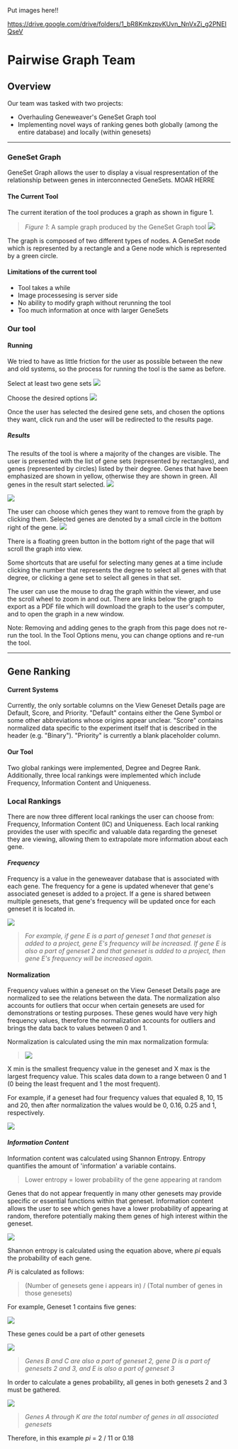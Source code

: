 Put images here!!

https://drive.google.com/drive/folders/1_bR8KmkzpvKUvn_NnVxZj_g2PNEIQseV

# Pairwise Graph Team

## Overview

Our team was tasked with two projects:

* Overhauling Geneweaver's GeneSet Graph tool
* Implementing novel ways of ranking genes both globally (among the entire database) and locally (within genesets)

---

### GeneSet Graph

GeneSet Graph allows the user to display a visual respresentation of the relationship between genes in interconnected GeneSets. MOAR HERRE

#### The Current Tool

The current iteration of the tool produces a graph as shown in figure 1. 

> *Figure 1*: A sample graph produced by the GeneSet Graph tool
![](https://lh6.googleusercontent.com/HADJ9I7KWlVkzCVdElOlk9KvLQd4OdrqqaUDOVJBqYocCk0q2HFU4HTrkZQvf4MibdQ8EYhAt09q2M8ebAcH=w1920-h1070-rw)


The graph is composed of two different types of nodes. A GeneSet node which is represented by a rectangle and a Gene node which is represented by a green circle. 

#### Limitations of the current tool

* Tool takes a while
* Image processesing is server side
* No ability to modify graph without rerunning the tool
* Too much information at once with larger GeneSets

### Our tool



#### Running

We tried to have as little friction for the user as possible between the new and old systems, so the process for running the tool is the same as before.

Select at least two gene sets
![](https://lh4.googleusercontent.com/26exnTSS4xvLvURRl5Nx7qc70iS_9V2Ou6dewl2WMlKdSeO0wi-UwTfpk-vpcuMuWSyMW_KbOmV9-pdXOhMW=w1920-h1070-rw)


Choose the desired options
![](https://lh5.googleusercontent.com/BoR3ZmkGcVWenQmOvQ7A2L44QDrA61LtV0iDOrRMgQQG3FtvhnLg5AvPxsPo297vVMOem_sHOty9jqwKw9Z1=w1920-h1103-rw)


Once the user has selected the desired gene sets, and chosen the options they want, click run and the user will be redirected to the results page.


##### Results

The results of the tool is where a majority of the changes are visible. The user is presented with the list of gene sets (represented by rectangles), and genes (represented by circles) listed by their degree. Genes that have been emphasized are shown in yellow, otherwise they are shown in green. All genes in the result start selected.
![](https://lh4.googleusercontent.com/Sxqdbk2txOnyKU2AhtJcYEhemAiNy5v10NTtJO6vP8MeK6I8-Q6gijWbL4ab9l0lgH-8omXldmSmFMqvWQZ5=w1920-h1103-rw)

![](https://)

The user can choose which genes they want to remove from the graph by clicking them. Selected genes are denoted by a small circle in the bottom right of the gene.
![](https://lh6.googleusercontent.com/8m0JAOxBblvtxvlepxQ1iTIv1L7UaucAwEjDDQBOUBEQBRWALKEezuS7rVJaIIBthqI3NxNgLEoTLVasHkmH=w1920-h1103-rw)

There is a floating green button in the bottom right of the page that will scroll the graph into view.

Some shortcuts that are useful for selecting many genes at a time include clicking the number that represents the degree to select all genes with that degree, or clicking a gene set to select all genes in that set.

The user can use the mouse to drag the graph within the viewer, and use the scroll wheel to zoom in and out. There are links below the graph to export as a PDF file which will download the graph to the user's computer, and to open the graph in a new window.

Note: Removing and adding genes to the graph from this page does not re-run the tool. In the Tool Options menu, you can change options and re-run the tool.

---

## Gene Ranking

#### Current Systems
Currently, the only sortable columns on the View Geneset Details page are Default, Score, and Priority. "Default" contains either the Gene Symbol or some other abbreviations whose origins appear unclear. "Score" contains normalized data specific to the experiment itself that is described in the header (e.g. "Binary"). "Priority" is currently a blank placeholder column.

#### Our Tool
Two global rankings were implemented, Degree and Degree Rank. Additionally, three local rankings were implemented which include Frequency, Information Content and Uniqueness.

### **Local Rankings**

There are now three different local rankings the user can choose from: Frequency, Information Content (IC) and Uniqueness. Each local ranking provides the user with specific and valuable data regarding the geneset they are viewing, allowing them to extrapolate more information about each gene.

#### **_Frequency_**

Frequency is a value in the geneweaver database that is associated with each gene. The frequency for a gene is updated whenever that gene's associated geneset is added to a project. If a gene is shared between multiple genesets, that gene's frequency will be updated once for each geneset it is located in.

![](https://lh5.googleusercontent.com/WTdPC58R55MA3ULOf4l1555tOkg4McFiSeZpBG1TXCXYBKp-fsE5abuVqIIH6eoHgMQjgaVwZCrYpSqrAYRy=w2315-h1141)

> _For example, if gene E is a part of geneset 1 and that geneset is added to a project, gene E's frequency will be increased. If gene E is also a part of geneset 2 and that geneset is added to a project, then gene E's frequency will be increased again._

#### Normalization
Frequency values within a geneset on the View Geneset Details page are normalized to see the relations between the data. The normalization also accounts for outliers that occur when certain genesets are used for demonstrations or testing purposes. These genes would have very high frequency values, therefore the normalization accounts for outliers and brings the data back to values between 0 and 1.

Normalization is calculated using the min max normalization formula:

> ![](https://lh5.googleusercontent.com/Jbj6gEsddlkFYCTxqVIy4PtPtuHiv0jzN9pLXjVCJJmFYtD7ea2PpKbaOBM6-Ash1L8RuGOOMtPGXEzK2Eo_=w2315-h1141)

X min is the smallest frequency value in the geneset and X max is the largest frequency value. This scales data down to a range between 0 and 1 (0 being the least frequent and 1 the most frequent).

For example, if a geneset had four frequency values that equaled 8, 10, 15 and 20, then after normalization the values would be 0, 0.16, 0.25 and 1, respectively.

![](https://lh6.googleusercontent.com/6Z1SS566Tyf-PaxKcgQyST_Q9p_CNT4UGWAzOiFyeF6iojsZU37ma9dOau1xi6wUenFD2FLPCc70qqOKvDj1=w2315-h1141)

#### **_Information Content_**

Information content was calculated using Shannon Entropy. Entropy quantifies the amount of 'information' a variable contains.
> Lower entropy = lower probability of the gene appearing at random

Genes that do not appear frequently in many other genesets may provide specific or essential functions within that geneset. Information content allows the user to see which genes have a lower probability of appearing at random, therefore potentially making them genes of high interest within the geneset.

![](https://lh4.googleusercontent.com/exfn4DuKHqS1d5OzsEMKv1mrBaU28RjMnLCFJhMPHoxlQXxXrtkvm05NSfdt-RTklv1MmhoQNohRhoXsjfKu=w2315-h1141)

Shannon entropy is calculated using the equation above, where _pi_ equals the probability of each gene.

_Pi_ is calculated as follows:

> (Number of genesets gene i appears in) / (Total number of genes in those genesets)


For example, Geneset 1 contains five genes:

![](https://lh6.googleusercontent.com/4zNbFlnnfSwK7FSaH9zQvIFgAYX6S3hrNchg69bl5FAbU4Zx7A0TnYId1m-Ptsi7anUbAntbqK5Vk1uhJNEa=w2315-h1141)

These genes could be a part of other genesets

![](https://lh6.googleusercontent.com/hDO54KGCJkDr9rpkL4yJFt279lkfuS8Bm7czbsaellV3cYgEhGNFo9rL4nATTjRHhactTqyxuptsSa3iKlfk=w2315-h1141)

> _Genes B and C are also a part of geneset 2, gene D is a part of genesets 2 and 3, and E is also a part of geneset 3_

In order to calculate a genes probability, all genes in both genesets 2 and 3 must be gathered.

![](https://lh3.googleusercontent.com/Z6TjlYLSg1kzSkJj_uScUSkdCosxH1Aauh6QclSnh64Cv-dP_Tv_JpC15BXEHfnmuCNqO2G12f_9qH-Btl-R=w2315-h1141)

> _Genes A through K are the total number of genes in all associated genesets_

Therefore, in this example _pi_ = 2 / 11 or 0.18
